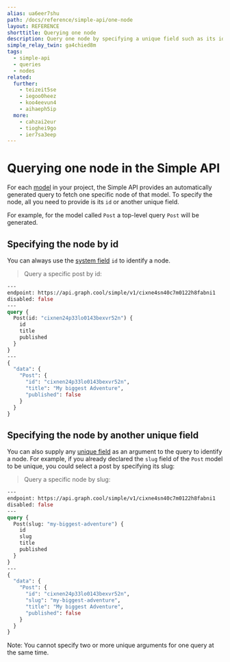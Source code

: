 ```yaml
---
alias: ua6eer7shu
path: /docs/reference/simple-api/one-node
layout: REFERENCE
shorttitle: Querying one node
description: Query one node by specifying a unique field such as its id.
simple_relay_twin: ga4chied8m
tags:
  - simple-api
  - queries
  - nodes
related:
  further:
    - teizeit5se
    - iegoo0heez
    - koo4eevun4
    - aihaeph5ip
  more:
    - cahzai2eur
    - tioghei9go
    - ier7sa3eep
---
```


# Querying one node in the Simple API

For each [model](!alias-ij2choozae) in your project, the Simple API provides an automatically generated query to fetch one specific node of that model. To specify the node, all you need to provide is its `id` or another unique field.

For example, for the model called `Post` a top-level query `Post` will be generated.

## Specifying the node by id

You can always use the [system field](!alias-uhieg2shio#id-field) `id` to identify a node.

> Query a specific post by id:

```graphql
---
endpoint: https://api.graph.cool/simple/v1/cixne4sn40c7m0122h8fabni1
disabled: false
---
query {
  Post(id: "cixnen24p33lo0143bexvr52n") {
    id
    title
    published
  }
}
---
{
  "data": {
    "Post": {
      "id": "cixnen24p33lo0143bexvr52n",
      "title": "My biggest Adventure",
      "published": false
    }
  }
}
```

## Specifying the node by another unique field

You can also supply any [unique field](!alias-teizeit5se#unique) as an argument to the query to identify a node. For example, if you already declared the `slug` field of the `Post` model to be unique, you could select a post by specifying its slug:

> Query a specific node by slug:

```graphql
---
endpoint: https://api.graph.cool/simple/v1/cixne4sn40c7m0122h8fabni1
disabled: false
---
query {
  Post(slug: "my-biggest-adventure") {
    id
    slug
    title
    published
  }
}
---
{
  "data": {
    "Post": {
      "id": "cixnen24p33lo0143bexvr52n",
      "slug": "my-biggest-adventure",
      "title": "My biggest Adventure",
      "published": false
    }
  }
}
```

Note: You cannot specify two or more unique arguments for one query at the same time.
